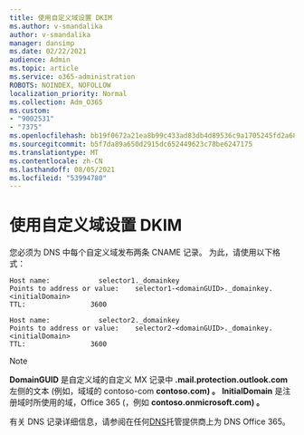 ```yaml
---
title: 使用自定义域设置 DKIM
ms.author: v-smandalika
author: v-smandalika
manager: dansimp
ms.date: 02/22/2021
audience: Admin
ms.topic: article
ms.service: o365-administration
ROBOTS: NOINDEX, NOFOLLOW
localization_priority: Normal
ms.collection: Adm_O365
ms.custom:
- "9002531"
- "7375"
ms.openlocfilehash: bb19f0672a21ea8b99c433ad83db4d89536c9a1705245fd2a683471170ab51ee
ms.sourcegitcommit: b5f7da89a650d2915dc652449623c78be6247175
ms.translationtype: MT
ms.contentlocale: zh-CN
ms.lasthandoff: 08/05/2021
ms.locfileid: "53994780"
---
```

# <a name="set-up-dkim-with-custom-domains"></a>使用自定义域设置 DKIM

您必须为 DNS 中每个自定义域发布两条 CNAME 记录。 为此，请使用以下格式：

```console
Host name:            selector1._domainkey
Points to address or value:    selector1-<domainGUID>._domainkey.<initialDomain>
TTL:                3600

Host name:            selector2._domainkey
Points to address or value:    selector2-<domainGUID>._domainkey.<initialDomain>
TTL:                3600
```
> [!NOTE]
> **DomainGUID** 是自定义域的自定义 MX 记录中 **.mail.protection.outlook.com** 左侧的文本 (例如，域域的 contoso-com **contoso.com) 。** **InitialDomain** 是注册域时所使用的域，Office 365 (，例如 **contoso.onmicrosoft.com) 。**

有关 DNS 记录详细信息，请参阅在任何[DNS](https://docs.microsoft.com/microsoft-365/admin/get-help-with-domains/create-dns-records-at-any-dns-hosting-provider)托管提供商上为 DNS Office 365。